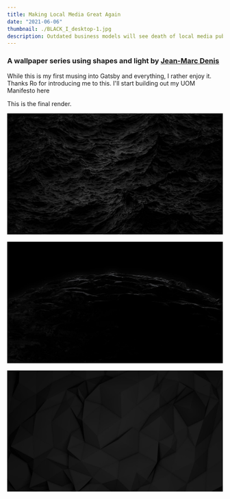 ```yaml
---
title: Making Local Media Great Again
date: "2021-06-06"
thumbnail: ./BLACK_I_desktop-1.jpg
description: Outdated business models will see death of local media publications within 5 years.
---
```


### A wallpaper series using shapes and light by [Jean-Marc Denis](http://jmd.im/black)

While this is my first musing into Gatsby and everything, I rather enjoy it. Thanks Ro for introducing me to this. I'll start building out my UOM Manifesto here

This is the final render.

<div class="kg-card kg-image-card kg-width-full">

![Darkness](./BLACK_II_desktop-1.jpg)

</div>

<div class="kg-card kg-image-card kg-width-full">

![Darkness](./BLACK_IX_desktop-1.jpg)

</div>

<div class="kg-card kg-image-card kg-width-full">

![Darkness](./BLACK_I_desktop-1.jpg)

</div>
